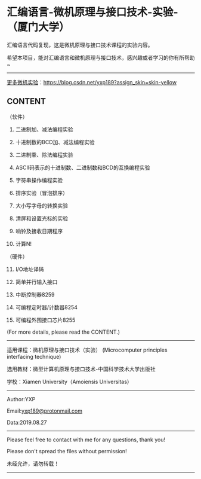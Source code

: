 汇编语言-微机原理与接口技术-实验-（厦门大学）
======================================================================

汇编语言代码复现，这是微机原理与接口技术课程的实验内容。

希望本项目，能对汇编语言和微机原理与接口技术，感兴趣或者学习的你有所帮助~
************************************************************************

[更多微机实验](https://blog.csdn.net/yxp189?assign_skin=skin-yellow)：https://blog.csdn.net/yxp189?assign_skin=skin-yellow

CONTENT
---------------------------------------
   （软件）
   
   1. 二进制加、减法编程实验
   
   2. 十进制数的BCD加、减法编程实验
   
   3. 二进制乘、除法编程实验
   
   4. ASCII码表示的十进制数、二进制数和BCD的互换编程实验
   
   5. 字符串操作编程实验
   
   6. 排序实验（冒泡排序）
   
   7. 大小写字母的转换实验
   
   8. 清屏和设置光标的实验
   
   9. 响铃及接收日期程序
   
   10. 计算N!

   （硬件）
   
   11. I/O地址译码
   
   12. 简单并行输入接口
   
   13. 中断控制器8259

   14. 可编程定时器/计数器8254

   15. 可编程外围接口芯片8255
             
   (For more details, please read the CONTENT.)
************************************************************************
适用课程：微机原理与接口技术（实验）
         (Microcomputer principles interfacing technique)

选用教材：微型计算机原理与接口技术-中国科学技术大学出版社

学校：Xiamen University（Amoiensis Universitas）
************************************************************************
Author:YXP

Email:yxp189@protonmail.com

Data:2019.08.27
************************************************************************
Please feel free to contact with me for any questions, thank you!

Please don't spread the files without permission!

未经允许，请勿转载！
************************************************************************

